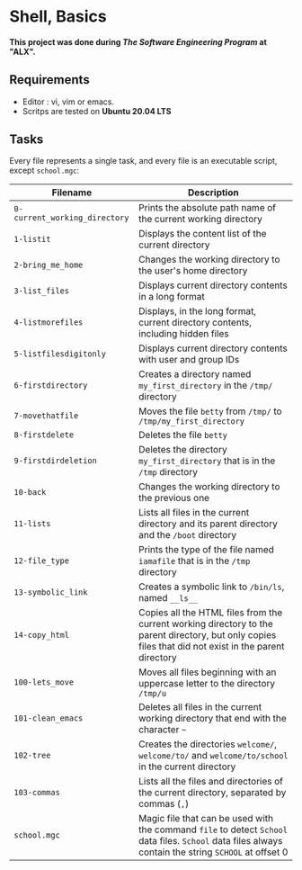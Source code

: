 # Shell, Basics
#### This project was done during ***The Software Engineering Program*** at "ALX".

## Requirements
+ Editor : vi, vim or emacs.
+ Scritps are tested on **Ubuntu 20.04 LTS**

## Tasks
Every file represents a single task, and every file is an executable script, except `school.mgc`:

| Filename | Description |
| -------- | ----------- |
| `0-current_working_directory` | Prints the absolute path name of the current working directory |
| `1-listit` | Displays the content list of the current directory |
| `2-bring_me_home` | Changes the working directory to the user's home directory |
| `3-list_files` | Displays current directory contents in a long format |
| `4-listmorefiles` | Displays, in the long format, current directory contents, including hidden files |
| `5-listfilesdigitonly` | Displays current directory contents with user and group IDs |
| `6-firstdirectory` | Creates a directory named `my_first_directory` in the `/tmp/` directory |
| `7-movethatfile` | Moves the file `betty` from `/tmp/` to `/tmp/my_first_directory` |
| `8-firstdelete` | Deletes the file `betty` |
| `9-firstdirdeletion` | Deletes the directory `my_first_directory` that is in the `/tmp` directory |
| `10-back` | Changes the working directory to the previous one |
| `11-lists` | Lists all files in the current directory and its parent directory and the `/boot` directory |
| `12-file_type` | Prints the type of the file named `iamafile` that is in the `/tmp` directory |
| `13-symbolic_link` | Creates a symbolic link to `/bin/ls`, named `__ls__` |
| `14-copy_html` | Copies all the HTML files from the current working directory to the parent directory, but only copies files that did not exist in the parent directory |
| `100-lets_move` | Moves all files beginning with an uppercase letter to the directory `/tmp/u` |
| `101-clean_emacs` | Deletes all files in the current working directory that end with the character `~` |
| `102-tree` | Creates the directories `welcome/`, `welcome/to/` and `welcome/to/school` in the current directory |
| `103-commas` | Lists all the files and directories of the current directory, separated by commas (`,`) |
| `school.mgc` | Magic file that can be used with the command `file` to detect `School` data files. `School` data files always contain the string `SCHOOL` at offset 0 |
